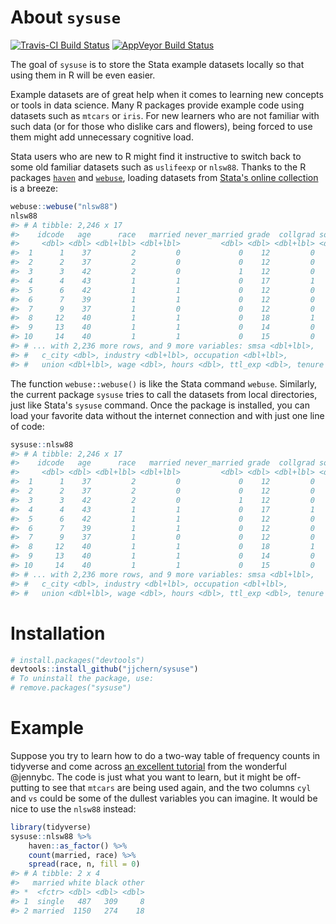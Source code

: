 
<!-- README.md is generated from README.Rmd. Please edit that file -->
About `sysuse`
==============

[![Travis-CI Build Status](https://travis-ci.org/jjchern/sysuse.svg?branch=master)](https://travis-ci.org/jjchern/sysuse) [![AppVeyor Build Status](https://ci.appveyor.com/api/projects/status/github/jjchern/sysuse?branch=master&svg=true)](https://ci.appveyor.com/project/jjchern/sysuse)

The goal of `sysuse` is to store the Stata example datasets locally so that using them in R will be even easier.

Example datasets are of great help when it comes to learning new concepts or tools in data science. Many R packages provide example code using datasets such as `mtcars` or `iris`. For new learners who are not familiar with such data (or for those who dislike cars and flowers), being forced to use them might add unnecessary cognitive load.

Stata users who are new to R might find it instructive to switch back to some old familiar datasets such as `uslifeexp` or `nlsw88`. Thanks to the R packages [`haven`](https://github.com/tidyverse/haven/) and [`webuse`](https://github.com/leeper/webuse), loading datasets from [Stata's online collection](http://www.stata-press.com/data/r14/g.html) is a breeze:

``` r
webuse::webuse("nlsw88")
nlsw88
#> # A tibble: 2,246 x 17
#>    idcode   age      race   married never_married grade  collgrad south
#>     <dbl> <dbl> <dbl+lbl> <dbl+lbl>         <dbl> <dbl> <dbl+lbl> <dbl>
#>  1      1    37         2         0             0    12         0     0
#>  2      2    37         2         0             0    12         0     0
#>  3      3    42         2         0             1    12         0     0
#>  4      4    43         1         1             0    17         1     0
#>  5      6    42         1         1             0    12         0     0
#>  6      7    39         1         1             0    12         0     0
#>  7      9    37         1         0             0    12         0     0
#>  8     12    40         1         1             0    18         1     0
#>  9     13    40         1         1             0    14         0     0
#> 10     14    40         1         1             0    15         0     0
#> # ... with 2,236 more rows, and 9 more variables: smsa <dbl+lbl>,
#> #   c_city <dbl>, industry <dbl+lbl>, occupation <dbl+lbl>,
#> #   union <dbl+lbl>, wage <dbl>, hours <dbl>, ttl_exp <dbl>, tenure <dbl>
```

The function `webuse::webuse()` is like the Stata command `webuse`. Similarly, the current package `sysuse` tries to call the datasets from local directories, just like Stata's `sysuse` command. Once the package is installed, you can load your favorite data without the internet connection and with just one line of code:

``` r
sysuse::nlsw88
#> # A tibble: 2,246 x 17
#>    idcode   age      race   married never_married grade  collgrad south
#>     <dbl> <dbl> <dbl+lbl> <dbl+lbl>         <dbl> <dbl> <dbl+lbl> <dbl>
#>  1      1    37         2         0             0    12         0     0
#>  2      2    37         2         0             0    12         0     0
#>  3      3    42         2         0             1    12         0     0
#>  4      4    43         1         1             0    17         1     0
#>  5      6    42         1         1             0    12         0     0
#>  6      7    39         1         1             0    12         0     0
#>  7      9    37         1         0             0    12         0     0
#>  8     12    40         1         1             0    18         1     0
#>  9     13    40         1         1             0    14         0     0
#> 10     14    40         1         1             0    15         0     0
#> # ... with 2,236 more rows, and 9 more variables: smsa <dbl+lbl>,
#> #   c_city <dbl>, industry <dbl+lbl>, occupation <dbl+lbl>,
#> #   union <dbl+lbl>, wage <dbl>, hours <dbl>, ttl_exp <dbl>, tenure <dbl>
```

Installation
============

``` r
# install.packages("devtools")
devtools::install_github("jjchern/sysuse")
# To uninstall the package, use:
# remove.packages("sysuse")
```

Example
=======

Suppose you try to learn how to do a two-way table of frequency counts in tidyverse and come across [an excellent tutorial](https://gist.github.com/jennybc/04b71bfaaf0f88d9d2eb) from the wonderful @jennybc. The code is just what you want to learn, but it might be off-putting to see that `mtcars` are being used again, and the two columns `cyl` and `vs` could be some of the dullest variables you can imagine. It would be nice to use the `nlsw88` instead:

``` r
library(tidyverse)
sysuse::nlsw88 %>%
    haven::as_factor() %>% 
    count(married, race) %>% 
    spread(race, n, fill = 0)
#> # A tibble: 2 x 4
#>   married white black other
#> *  <fctr> <dbl> <dbl> <dbl>
#> 1  single   487   309     8
#> 2 married  1150   274    18
```
